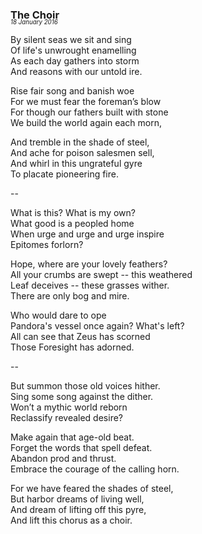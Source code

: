 ### The Choir
<p style="margin:0; margin-top: -1.25rem">
  <em>
    <small><small>18 January 2016</small></small>
  </em>
</p>

By silent seas we sit and sing  
Of life's unwrought enamelling  
As each day gathers into storm  
And reasons with our untold ire.

Rise fair song and banish woe  
For we must fear the foreman’s blow  
For though our fathers built with stone  
We build the world again each morn,

And tremble in the shade of steel,  
And ache for poison salesmen sell,  
And whirl in this ungrateful gyre  
To placate pioneering fire.

--

What is this? What is my own?  
What good is a peopled home  
When urge and urge and urge inspire  
Epitomes forlorn?

Hope, where are your lovely feathers?  
All your crumbs are swept -- this weathered  
Leaf deceives -- these grasses wither.  
There are only bog and mire.

Who would dare to ope  
Pandora's vessel once again? What's left?  
All can see that Zeus has scorned  
Those Foresight has adorned.

--

But summon those old voices hither.  
Sing some song against the dither.  
Won’t a mythic world reborn  
Reclassify revealed desire?

Make again that age-old beat.  
Forget the words that spell defeat.  
Abandon prod and thrust.  
Embrace the courage of the calling horn.

For we have feared the shades of steel,  
But harbor dreams of living well,  
And dream of lifting off this pyre,  
And lift this chorus as a choir.
